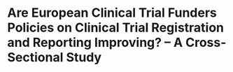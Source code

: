 # Are European Clinical Trial Funders Policies on Clinical Trial Registration and Reporting Improving? – A Cross-Sectional Study
